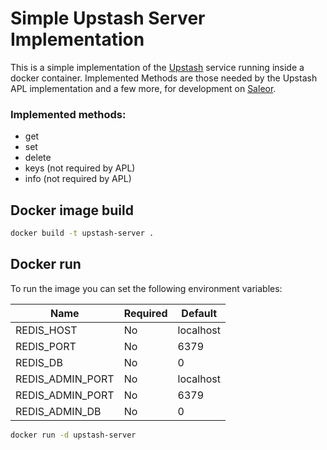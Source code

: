 # Simple Upstash Server Implementation

This is a simple implementation of the [Upstash](https://upstash.com "Serverless Data Platform") service running inside a docker container. Implemented Methods are those needed by the  Upstash APL implementation and a few more, for  development on [Saleor](https://saleor.io ).

### Implemented methods:

* get
* set
* delete
* keys (not required by APL)
* info (not required by APL)

## Docker image build

```bash
docker build -t upstash-server .
```

## Docker run

To run the image you can set the following environment variables:


|Name|Required |Default |
|----------|----|----|
|REDIS_HOST|No | localhost |
|REDIS_PORT | No | 6379|
|REDIS_DB | No | 0 |
|REDIS_ADMIN_PORT|No | localhost |
|REDIS_ADMIN_PORT | No | 6379|
|REDIS_ADMIN_DB | No | 0 |


```bash
docker run -d upstash-server
```


